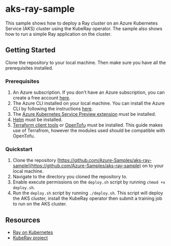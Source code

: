 # aks-ray-sample

This sample shows how to deploy a Ray cluster on an Azure Kubernetes Service (AKS) cluster using the KubeRay operator. The sample also shows how to run a simple Ray application on the cluster.

## Getting Started

Clone the repository to your local machine. Then make sure you have all the prerequisites installed.

### Prerequisites

1. An Azure subscription. If you don't have an Azure subscription, you can create a free account [here](https://azure.microsoft.com/free/).
1. The Azure CLI installed on your local machine. You can install the Azure CLI by following the instructions [here](https://docs.microsoft.com/cli/azure/install-azure-cli).
1. The [Azure Kubernetes Service Preview extension](https://learn.microsoft.com/azure/aks/draft#install-the-aks-preview-azure-cli-extension) must be installed.
1. [Helm](https://helm.sh/docs/intro/install/) must be installed.
1. [Terraform client tools](https://developer.hashicorp.com/terraform/install) or [OpenTofu](https://opentofu.org/) must be installed. This guide makes use of Terrafrom, however the modules used should be compatible with OpenTofu.

### Quickstart

1. Clone the repository [https://github.com/Azure-Samples/aks-ray-sample](https://github.com/Azure-Samples/aks-ray-sample) on to your local machine.
2. Navigate to the directory you cloned the repository to.
3. Enable execute permissions on the `deploy.sh` script by running `chmod +x deploy.sh`.
4. Run the `deploy.sh` script by running `./deploy.sh`. This script will deploy the AKS cluster, install the KubeRay operator then submit a training job to run on the AKS cluster.

## Resources

- [Ray on Kubernetes](https://docs.ray.io/en/latest/cluster/kubernetes/index.html)
- [KubeRay project](https://github.com/ray-project/kuberay)
